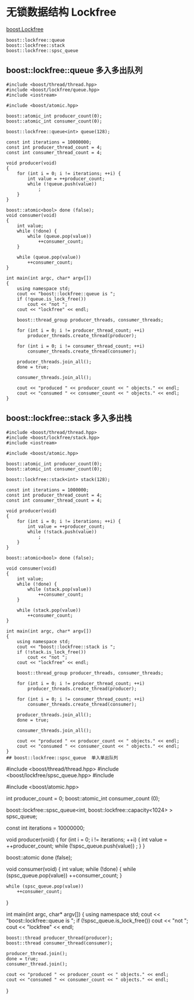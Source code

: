 # 无锁数据结构 Lockfree
[boost.Lockfree](https://www.boost.org/doc/libs/1_69_0/doc/html/lockfree.html)
```
boost::lockfree::queue
boost::lockfree::stack
boost::lockfree::spsc_queue
```
## boost::lockfree::queue 多入多出队列
```
#include <boost/thread/thread.hpp>
#include <boost/lockfree/queue.hpp>
#include <iostream>

#include <boost/atomic.hpp>

boost::atomic_int producer_count(0);
boost::atomic_int consumer_count(0);

boost::lockfree::queue<int> queue(128);

const int iterations = 10000000;
const int producer_thread_count = 4;
const int consumer_thread_count = 4;

void producer(void)
{
    for (int i = 0; i != iterations; ++i) {
        int value = ++producer_count;
        while (!queue.push(value))
            ;
    }
}

boost::atomic<bool> done (false);
void consumer(void)
{
    int value;
    while (!done) {
        while (queue.pop(value))
            ++consumer_count;
    }

    while (queue.pop(value))
        ++consumer_count;
}

int main(int argc, char* argv[])
{
    using namespace std;
    cout << "boost::lockfree::queue is ";
    if (!queue.is_lock_free())
        cout << "not ";
    cout << "lockfree" << endl;

    boost::thread_group producer_threads, consumer_threads;

    for (int i = 0; i != producer_thread_count; ++i)
        producer_threads.create_thread(producer);

    for (int i = 0; i != consumer_thread_count; ++i)
        consumer_threads.create_thread(consumer);

    producer_threads.join_all();
    done = true;

    consumer_threads.join_all();

    cout << "produced " << producer_count << " objects." << endl;
    cout << "consumed " << consumer_count << " objects." << endl;
}
```
## boost::lockfree::stack 多入多出栈
```
#include <boost/thread/thread.hpp>
#include <boost/lockfree/stack.hpp>
#include <iostream>

#include <boost/atomic.hpp>

boost::atomic_int producer_count(0);
boost::atomic_int consumer_count(0);

boost::lockfree::stack<int> stack(128);

const int iterations = 1000000;
const int producer_thread_count = 4;
const int consumer_thread_count = 4;

void producer(void)
{
    for (int i = 0; i != iterations; ++i) {
        int value = ++producer_count;
        while (!stack.push(value))
            ;
    }
}

boost::atomic<bool> done (false);

void consumer(void)
{
    int value;
    while (!done) {
        while (stack.pop(value))
            ++consumer_count;
    }

    while (stack.pop(value))
        ++consumer_count;
}

int main(int argc, char* argv[])
{
    using namespace std;
    cout << "boost::lockfree::stack is ";
    if (!stack.is_lock_free())
        cout << "not ";
    cout << "lockfree" << endl;

    boost::thread_group producer_threads, consumer_threads;

    for (int i = 0; i != producer_thread_count; ++i)
        producer_threads.create_thread(producer);

    for (int i = 0; i != consumer_thread_count; ++i)
        consumer_threads.create_thread(consumer);

    producer_threads.join_all();
    done = true;

    consumer_threads.join_all();

    cout << "produced " << producer_count << " objects." << endl;
    cout << "consumed " << consumer_count << " objects." << endl;
}
## boost::lockfree::spsc_queue  单入单出队列
```
#include <boost/thread/thread.hpp>
#include <boost/lockfree/spsc_queue.hpp>
#include <iostream>

#include <boost/atomic.hpp>

int producer_count = 0;
boost::atomic_int consumer_count (0);

boost::lockfree::spsc_queue<int, boost::lockfree::capacity<1024> > spsc_queue;

const int iterations = 10000000;

void producer(void)
{
    for (int i = 0; i != iterations; ++i) {
        int value = ++producer_count;
        while (!spsc_queue.push(value))
            ;
    }
}

boost::atomic<bool> done (false);

void consumer(void)
{
    int value;
    while (!done) {
        while (spsc_queue.pop(value))
            ++consumer_count;
    }

    while (spsc_queue.pop(value))
        ++consumer_count;
}

int main(int argc, char* argv[])
{
    using namespace std;
    cout << "boost::lockfree::queue is ";
    if (!spsc_queue.is_lock_free())
        cout << "not ";
    cout << "lockfree" << endl;

    boost::thread producer_thread(producer);
    boost::thread consumer_thread(consumer);

    producer_thread.join();
    done = true;
    consumer_thread.join();

    cout << "produced " << producer_count << " objects." << endl;
    cout << "consumed " << consumer_count << " objects." << endl;
}
```
```
